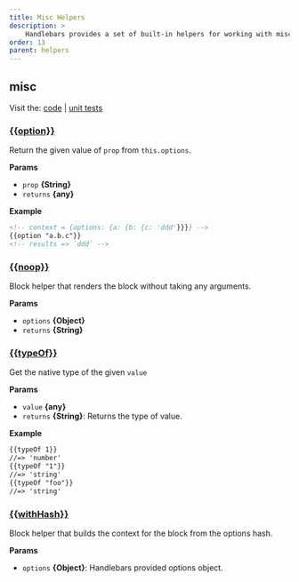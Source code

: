 ```yaml
---
title: Misc Helpers
description: >
    Handlebars provides a set of built-in helpers for working with miscellaneous tasks. These helpers are used to perform various operations, making it easier to manipulate data in templates.
order: 13
parent: helpers
---
```


## misc

Visit the: [code](https://github.com/jaredwray/fumanchu/tree/main/helpers/lib/misc.js) | [unit tests](https://github.com/jaredwray/fumanchu/tree/main/helpers/test/misc.js)

### [{{option}}](https://github.com/jaredwray/fumanchu/tree/main/helpers/lib/misc.js.js#L26)

Return the given value of `prop` from `this.options`.

**Params**

* `prop` **{String}**
* `returns` **{any}**

**Example**

```html
<!-- context = {options: {a: {b: {c: 'ddd'}}}} -->
{{option "a.b.c"}}
<!-- results => `ddd` -->
```

### [{{noop}}](https://github.com/jaredwray/fumanchu/tree/main/helpers/lib/misc.js.js#L39)

Block helper that renders the block without taking any arguments.

**Params**

* `options` **{Object}**
* `returns` **{String}**

### [{{typeOf}}](https://github.com/jaredwray/fumanchu/tree/main/helpers/lib/misc.js.js#L59)

Get the native type of the given `value`

**Params**

* `value` **{any}**
* `returns` **{String}**: Returns the type of value.

**Example**

```html
{{typeOf 1}}
//=> 'number'
{{typeOf "1"}}
//=> 'string'
{{typeOf "foo"}}
//=> 'string'
```

### [{{withHash}}](https://github.com/jaredwray/fumanchu/tree/main/helpers/lib/misc.js.js#L71)

Block helper that builds the context for the block
from the options hash.

**Params**

* `options` **{Object}**: Handlebars provided options object.
